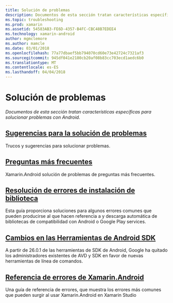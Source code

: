```yaml
---
title: Solución de problemas
description: Documentos de esta sección tratan características específicas para solucionar problemas con Android.
ms.topic: troubleshooting
ms.prod: xamarin
ms.assetid: 54583AB3-FE6D-4357-B4FC-CBC48B7EDEE4
ms.technology: xamarin-android
author: mgmclemore
ms.author: mamcle
ms.date: 03/01/2018
ms.openlocfilehash: 77a77dbaef5bb794070cd60e73e42724c7321af3
ms.sourcegitcommit: 945df041e2180cb20af08b83cc703ecd1aedc6b0
ms.translationtype: MT
ms.contentlocale: es-ES
ms.lasthandoff: 04/04/2018
---
```

# <a name="troubleshooting"></a>Solución de problemas

_Documentos de esta sección tratan características específicas para solucionar problemas con Android._

## <a name="troubleshooting-tipsandroidtroubleshootingtroubleshootingmd"></a>[Sugerencias para la solución de problemas](~/android/troubleshooting/troubleshooting.md)

Trucos y sugerencias para solucionar problemas.


## <a name="frequently-asked-questionsquestionsindexmd"></a>[Preguntas más frecuentes](questions/index.md)

Xamarin.Android solución de problemas de preguntas más frecuentes.


## <a name="resolving-library-installation-errorsandroidtroubleshootingresolving-library-installation-errorsmd"></a>[Resolución de errores de instalación de biblioteca](~/android/troubleshooting/resolving-library-installation-errors.md)

Esta guía proporciona soluciones para algunos errores comunes que pueden producirse al que hacen referencia a y descarga automática de bibliotecas de compatibilidad con Android o Google Play services.


## <a name="changes-to-the-android-sdk-toolingandroidtroubleshootingsdk-cli-tooling-changesmd"></a>[Cambios en las Herramientas de Android SDK](~/android/troubleshooting/sdk-cli-tooling-changes.md)

A partir de 26.0.1 de las herramientas de SDK de Android, Google ha quitado los administradores existentes de AVD y SDK en favor de nuevas herramientas de línea de comandos.


## <a name="xamarinandroid-errors-referenceandroidtroubleshootingerrorsmd"></a>[Referencia de errores de Xamarin.Android](~/android/troubleshooting/errors.md)

Una guía de referencia de errores, que muestra los errores más comunes que pueden surgir al usar Xamarin.Android en Xamarin Studio
